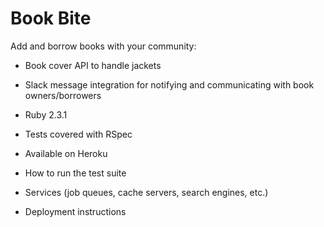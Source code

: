 # Book Bite

Add and borrow books with your community:

* Book cover API to handle jackets

* Slack message integration for notifying and communicating with book owners/borrowers

* Ruby 2.3.1

* Tests covered with RSpec

* Available on Heroku

* How to run the test suite

* Services (job queues, cache servers, search engines, etc.)

* Deployment instructions

